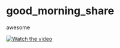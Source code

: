 # good_morning_share

awesome



[![Watch the video](https://img.youtube.com/vi/T-D1KVIuvjA/maxresdefault.jpg)](https://www.youtube.com/watch?v=7-83SIHY1kE&feature)

